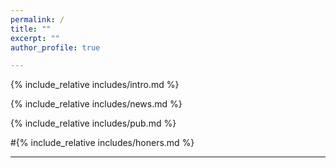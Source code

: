 ```yaml
---
permalink: /
title: ""
excerpt: ""
author_profile: true

---
```


<span class='anchor' id='about-me'></span>
{% include_relative includes/intro.md %}

{% include_relative includes/news.md %}

{% include_relative includes/pub.md %}

#{% include_relative includes/honers.md %}

---

<div id="clustrmaps-widget" style="width:20%">
  <script type='text/javascript' id='clustrmaps' src='//cdn.clustrmaps.com/map_v2.js?cl=ffffff&w=292&t=n&d=-lU7AEiVU3EjLRsDUMPdzMI6Pk188Yruo8VxwvmHugY'></script>
</div>